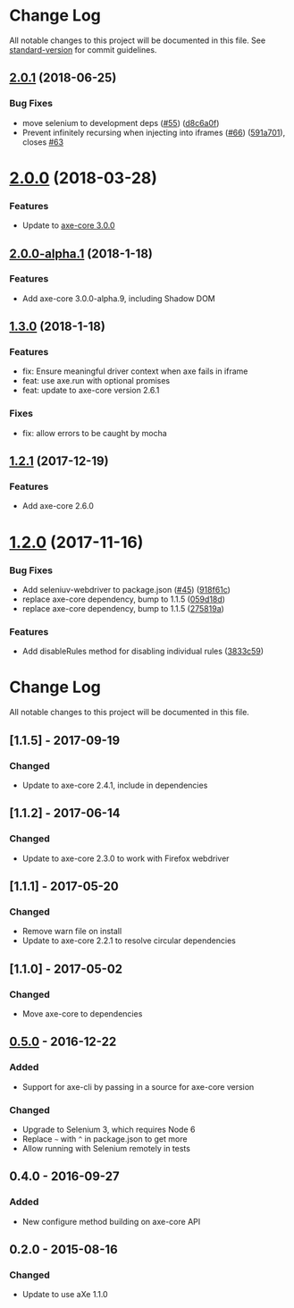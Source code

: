 # Change Log

All notable changes to this project will be documented in this file. See [standard-version](https://github.com/conventional-changelog/standard-version) for commit guidelines.

<a name="2.0.1"></a>
## [2.0.1](https://github.com/dequelabs/axe-webdriverjs/compare/v2.0.0...v2.0.1) (2018-06-25)


### Bug Fixes

* move selenium to development deps ([#55](https://github.com/dequelabs/axe-webdriverjs/issues/55)) ([d8c6a0f](https://github.com/dequelabs/axe-webdriverjs/commit/d8c6a0f))
* Prevent infinitely recursing when injecting into iframes ([#66](https://github.com/dequelabs/axe-webdriverjs/issues/66)) ([591a701](https://github.com/dequelabs/axe-webdriverjs/commit/591a701)), closes [#63](https://github.com/dequelabs/axe-webdriverjs/issues/63)



<a name="2.0.0"></a>
# [2.0.0](https://github.com/dequelabs/axe-webdriverjs/compare/v2.0.0-alpha.1...v2.0.0) (2018-03-28)

### Features

* Update to [axe-core 3.0.0](https://github.com/dequelabs/axe-core/releases/tag/v3.0.0)


<a name="2.0.0-alpha.1"></a>
## [2.0.0-alpha.1](https://github.com/dequelabs/axe-webdriverjs/compare/v1.3.0...v2.0.0-alpha.1) (2018-1-18)


### Features

* Add axe-core 3.0.0-alpha.9, including Shadow DOM


<a name="1.3.0"></a>
## [1.3.0](https://github.com/dequelabs/axe-webdriverjs/compare/v1.2.1...v1.3.0) (2018-1-18)


### Features

* fix: Ensure meaningful driver context when axe fails in iframe
* feat: use axe.run with optional promises
* feat: update to axe-core version 2.6.1


### Fixes

* fix: allow errors to be caught by mocha


<a name="1.2.1"></a>
## [1.2.1](https://github.com/dequelabs/axe-webdriverjs/compare/v1.2.0...v1.2.1) (2017-12-19)


### Features

* Add axe-core 2.6.0


<a name="1.2.0"></a>
# [1.2.0](https://github.com/dequelabs/axe-webdriverjs/compare/v1.1.4...v1.2.0) (2017-11-16)


### Bug Fixes

* Add seleniuv-webdriver to package.json ([#45](https://github.com/dequelabs/axe-webdriverjs/issues/45)) ([918f61c](https://github.com/dequelabs/axe-webdriverjs/commit/918f61c))
* replace axe-core dependency, bump to 1.1.5 ([059d18d](https://github.com/dequelabs/axe-webdriverjs/commit/059d18d))
* replace axe-core dependency, bump to 1.1.5 ([275819a](https://github.com/dequelabs/axe-webdriverjs/commit/275819a))


### Features

* Add disableRules method for disabling individual rules ([3833c59](https://github.com/dequelabs/axe-webdriverjs/commit/3833c59))



# Change Log

<!-- Release notes authoring guidelines: http://keepachangelog.com/ -->

All notable changes to this project will be documented in this file.

<!-- ## [Unreleased] -->

## [1.1.5] - 2017-09-19
### Changed
- Update to axe-core 2.4.1, include in dependencies

## [1.1.2] - 2017-06-14
### Changed
- Update to axe-core 2.3.0 to work with Firefox webdriver

## [1.1.1] - 2017-05-20
### Changed
- Remove warn file on install
- Update to axe-core 2.2.1 to resolve circular dependencies

## [1.1.0] - 2017-05-02
### Changed
- Move axe-core to dependencies

## [0.5.0] - 2016-12-22
### Added
- Support for axe-cli by passing in a source for axe-core version

### Changed
- Upgrade to Selenium 3, which requires Node 6
- Replace `~` with `^` in package.json to get more 
- Allow running with Selenium remotely in tests

## 0.4.0 - 2016-09-27
### Added
- New configure method building on axe-core API

## 0.2.0 - 2015-08-16
### Changed
- Update to use aXe 1.1.0

[Unreleased]: https://github.com/dequelabs/axe-webdriverjs/compare/v0.5.0...master
[0.5.0]: https://github.com/dequelabs/axe-webdriverjs/compare/8d6cd08fabf507134fe3c6cf33516af00d8f4eb8...v0.5.0
